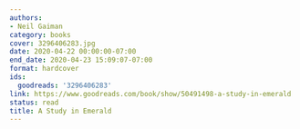 ```yaml
---
authors:
- Neil Gaiman
category: books
cover: 3296406283.jpg
date: 2020-04-22 00:00:00-07:00
end_date: 2020-04-23 15:09:07-07:00
format: hardcover
ids:
  goodreads: '3296406283'
link: https://www.goodreads.com/book/show/50491498-a-study-in-emerald
status: read
title: A Study in Emerald
---
```


